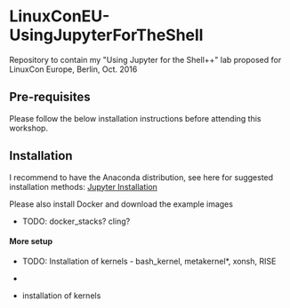 # LinuxConEU-UsingJupyterForTheShell
Repository to contain my "Using Jupyter for the Shell++" lab proposed for LinuxCon Europe, Berlin, Oct. 2016

## Pre-requisites
Please follow the below installation instructions before attending this workshop.

## Installation

I recommend to have the Anaconda distribution, see here for suggested installation methods:
[Jupyter Installation](http://jupyter.readthedocs.org/en/latest/install.html)

Please also install Docker and download the example images
- TODO: docker_stacks? cling?

#### More setup
- TODO: Installation of kernels - bash_kernel, metakernel*, xonsh, RISE
- 

- installation of kernels
